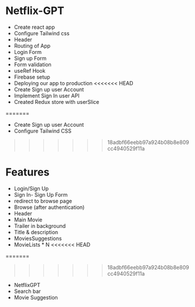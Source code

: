 
# Netflix-GPT

- Create react app
- Configure Tailwind css
- Header
- Routing of App
- Login Form
- Sign up Form
- Form validation
- useRef Hook
- Firebase setup
- Deploying our app to production
<<<<<<< HEAD
- Create Sign up user Account 
- Implement Sign In user API
- Created Redux store with userSlice 


=======
- Create Sign up user Account  
- Configure Tailwind CSS
 
>>>>>>> 18adbf66eebb97a924b08b8e809cc4940529f11a
# Features

- Login/Sign Up
- Sign In- Sign Up Form
- redirect to browse page
- Browse (after authentication)
- Header
- Main Movie
- Trailer in background
- Title & description
- MoviesSuggestions
- MovieLists * N
<<<<<<< HEAD

=======
>>>>>>> 18adbf66eebb97a924b08b8e809cc4940529f11a
- NetflixGPT
- Search bar
- Movie Suggestion
